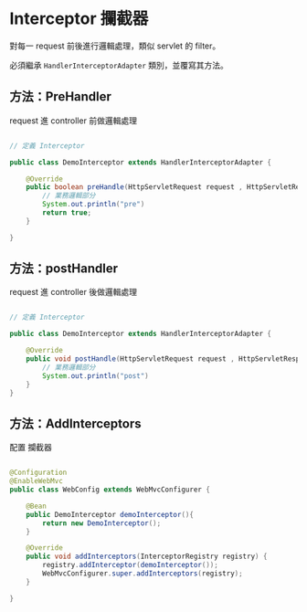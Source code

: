 # Interceptor 攔截器

對每一 request 前後進行邏輯處理，類似 servlet 的 filter。

必須繼承 `HandlerInterceptorAdapter` 類別，並覆寫其方法。

## 方法：PreHandler

request 進 controller 前做邏輯處理

```java

// 定義 Interceptor

public class DemoInterceptor extends HandlerInterceptorAdapter {

    @Override
    public boolean preHandle(HttpServletRequest request , HttpServletResponse response , Object handler) throws Exception {
        // 業務邏輯部分
        System.out.println("pre")
        return true;
    }

}

```

## 方法：postHandler

request 進 controller 後做邏輯處理

```java

// 定義 Interceptor

public class DemoInterceptor extends HandlerInterceptorAdapter {

    @Override
    public void postHandle(HttpServletRequest request , HttpServletResponse response , Object handler , ModelAndView modelAndView) throws Exception {
        // 業務邏輯部分
        System.out.println("post")
    }
}

```

## 方法：AddInterceptors

配置 攔截器

```java

@Configuration
@EnableWebMvc
public class WebConfig extends WebMvcConfigurer {

    @Bean 
    public DemoInterceptor demoInterceptor(){
        return new DemoInterceptor();
    }

    @Override
	public void addInterceptors(InterceptorRegistry registry) {
		registry.addInterceptor(demoInterceptor());
		WebMvcConfigurer.super.addInterceptors(registry);
	}

} 

```